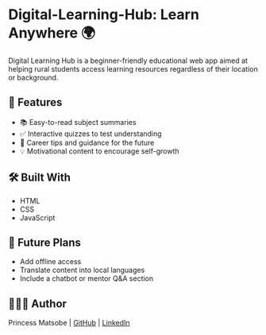 
# Digital-Learning-Hub: Learn Anywhere 🌍

Digital Learning Hub is a beginner-friendly educational web app aimed at helping rural students access learning resources regardless of their location or background.

## 🔑 Features
- 📚 Easy-to-read subject summaries
- ✅ Interactive quizzes to test understanding
- 🌱 Career tips and guidance for the future
- 💡 Motivational content to encourage self-growth

## 🛠 Built With
- HTML
- CSS
- JavaScript

## 🚀 Future Plans
- Add offline access
- Translate content into local languages
- Include a chatbot or mentor Q&A section

## 👩🏽‍💻 Author
Princess Matsobe | [GitHub](https://github.com/Princyym89) | [LinkedIn](https://www.linkedin.com/in/monkieprincessmatsobe)
